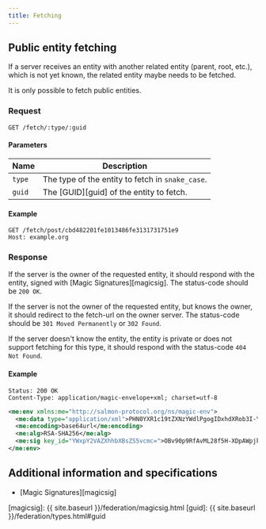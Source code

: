 ```yaml
---
title: Fetching
---
```


## Public entity fetching

If a server receives an entity with another related entity (parent, root, etc.), which is not yet known, the related
entity maybe needs to be fetched.

It is only possible to fetch public entities.

### Request

~~~
GET /fetch/:type/:guid
~~~

#### Parameters

| Name   | Description                                      |
| ------ | ------------------------------------------------ |
| `type` | The type of the entity to fetch in `snake_case`. |
| `guid` | The [GUID][guid] of the entity to fetch.         |

#### Example

~~~
GET /fetch/post/cbd482201fe1013486fe3131731751e9
Host: example.org
~~~

### Response

If the server is the owner of the requested entity, it should respond with the entity, signed with
[Magic Signatures][magicsig]. The status-code should be `200 OK`.

If the server is not the owner of the requested entity, but knows the owner, it should redirect to the fetch-url on the
owner server. The status-code should be `301 Moved Permanently` or `302 Found`.

If the server doesn't know the entity, the entity is private or does not support fetching for this type, it should
respond with the status-code `404 Not Found`.

#### Example

~~~
Status: 200 OK
Content-Type: application/magic-envelope+xml; charset=utf-8
~~~
~~~xml
<me:env xmlns:me="http://salmon-protocol.org/ns/magic-env">
  <me:data type="application/xml">PHN0YXR1c19tZXNzYWdlPgogIDxhdXRob3I-YWxpY2VAZXhhbXBsZS5vcmc8L2F1dGhvcj4KICA8Z3VpZD5jYmQ0ODIyMDFmZTEwMTM0ODZmZTMxMzE3MzE3NTFlOTwvZ3VpZD4KICA8Y3JlYXRlZF9hdD4yMDE2LTA2LTI5IDA0OjQyOjIzIFVUQzwvY3JlYXRlZF9hdD4KICA8cmF3X21lc3NhZ2U-aSBhbSBhIHZlcnkgaW50ZXJlc3Rpbmcgc3RhdHVzIHVwZGF0ZTwvcmF3X21lc3NhZ2U-CiAgPHB1YmxpYz50cnVlPC9wdWJsaWM-Cjwvc3RhdHVzX21lc3NhZ2U-</me:data>
  <me:encoding>base64url</me:encoding>
  <me:alg>RSA-SHA256</me:alg>
  <me:sig key_id="YWxpY2VAZXhhbXBsZS5vcmc=">OBv90p9RfAvML28f5H-XDpAWpjk7f4W3I6JMY81OSzXEwPJVndNHRjAxifXd_Id1T7lHylyL0cly4ZBI9frTN5bZZg_03SfiEssZSj0a6KgEnNFIBh1ZG_7WUWon92jJCAO6f2SzVCjdcPSuRYZElFsQSp7zLxAV-Fz5oTdZanY=</me:sig>
</me:env>
~~~

## Additional information and specifications

* [Magic Signatures][magicsig]

[magicsig]: {{ site.baseurl }}/federation/magicsig.html
[guid]: {{ site.baseurl }}/federation/types.html#guid
